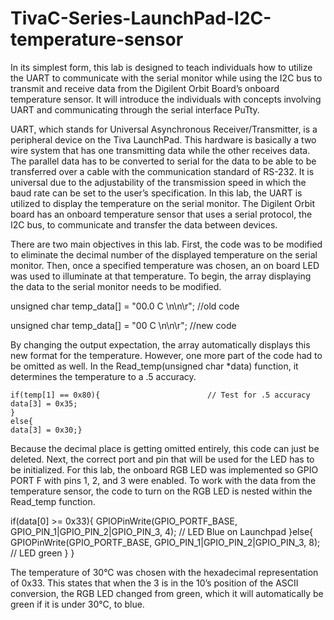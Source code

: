 # TivaC-Series-LaunchPad-I2C-temperature-sensor
In its simplest form, this lab is designed to teach individuals how to utilize the UART to communicate with the serial monitor while using the I2C bus to transmit and receive data from the Digilent Orbit Board’s onboard temperature sensor. It will introduce the individuals with concepts involving UART and communicating through the serial interface PuTty.

UART, which stands for Universal Asynchronous Receiver/Transmitter, is a peripheral device on the Tiva LaunchPad. This hardware is basically a two wire system that has one transmitting data while the other receives data. The parallel data has to be converted to serial for the data to be able to be transferred over a cable with the communication standard of RS-232. It is universal due to the adjustability of the transmission speed in which the baud rate can be set to the user’s specification.  In this lab, the UART is utilized to display the temperature on the serial monitor. The Digilent Orbit board has an onboard temperature sensor that uses a serial protocol, the I2C bus, to communicate and transfer the data between devices. 

There are two main objectives in this lab. First, the code was to be modified to eliminate the decimal number of the displayed temperature on the serial monitor. Then, once a specified temperature was chosen, an on board LED was used to illuminate at that temperature. To begin, the array displaying the data to the serial monitor needs to be modified.

unsigned char temp_data[] = "00.0 C \n\n\r";        //old code

unsigned char temp_data[] = "00 C \n\n\r";        //new code

By changing the output expectation, the array automatically displays this new format for the temperature. However, one more part of the code had to be omitted as well. In the Read_temp(unsigned char *data) function, it determines the temperature to a .5 accuracy. 

    if(temp[1] == 0x80){                        // Test for .5 accuracy
    data[3] = 0x35;
    }
    else{
    data[3] = 0x30;}

Because the decimal place is getting omitted entirely, this code can just be deleted. Next, the correct port and pin that will be used for the LED has to be initialized. For this lab, the onboard RGB LED was implemented so GPIO PORT F with pins 1, 2, and 3 were enabled. To work with the data from the temperature sensor, the code to turn on the RGB LED is nested within the Read_temp function. 


if(data[0] >= 0x33){
GPIOPinWrite(GPIO_PORTF_BASE, GPIO_PIN_1|GPIO_PIN_2|GPIO_PIN_3, 4);
 // LED Blue on Launchpad
     }else{
     GPIOPinWrite(GPIO_PORTF_BASE, GPIO_PIN_1|GPIO_PIN_2|GPIO_PIN_3, 8); // LED green
     }
}


The temperature of 30°C was chosen with the hexadecimal representation of 0x33. This states that when the 3 is in the 10’s position of the ASCII conversion, the RGB LED changed from green, which it will automatically be green if it is under 30°C, to blue.

